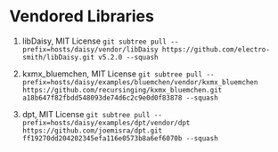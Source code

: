 # Vendored Libraries

1. libDaisy, MIT License
```git subtree pull --prefix=hosts/daisy/vendor/libDaisy https://github.com/electro-smith/libDaisy.git v5.2.0 --squash```

2. kxmx_bluemchen, MIT License
```git subtree pull --prefix=hosts/daisy/examples/bluemchen/vendor/kxmx_bluemchen https://github.com/recursinging/kxmx_bluemchen.git a18b647f82fbdd548093de74d6c2c9e0d0f83878 --squash```

3. dpt, MIT License
```git subtree pull --prefix=hosts/daisy/examples/dpt/vendor/dpt https://github.com/joemisra/dpt.git ff19270dd204202345efa116e0573b8a6ef6070b --squash```
